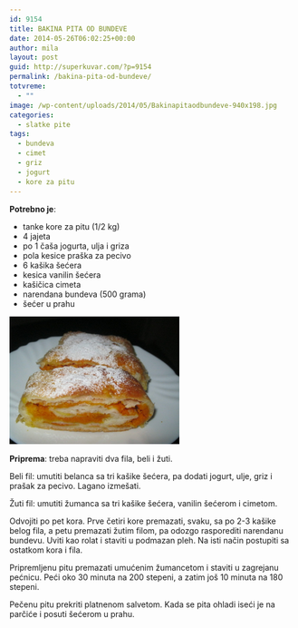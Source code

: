 ```yaml
---
id: 9154
title: BAKINA PITA OD BUNDEVE
date: 2014-05-26T06:02:25+00:00
author: mila
layout: post
guid: http://superkuvar.com/?p=9154
permalink: /bakina-pita-od-bundeve/
totvreme:
  - ""
image: /wp-content/uploads/2014/05/Bakinapitaodbundeve-940x198.jpg
categories:
  - slatke pite
tags:
  - bundeva
  - cimet
  - griz
  - jogurt
  - kore za pitu
---
```

**Potrebno je**:

  * tanke kore za pitu (1/2 kg)
  * 4 jajeta
  * po 1 čaša jogurta, ulja i griza
  * pola kesice praška za pecivo
  * 6 kašika šećera
  * kesica vanilin šećera
  * kašičica cimeta
  * narendana bundeva (500 grama)
  * šećer u prahu

[<img class="alignnone size-medium wp-image-9156" src="/wp-content/uploads/2014/05/Bakinapitaodbundeve-1024x768.jpg" alt="Bakinapitaodbundeve" width="300" height="225" />](/wp-content/uploads/2014/05/Bakinapitaodbundeve.jpg)

**Priprema**: treba napraviti dva fila, beli i žuti.

Beli fil: umutiti belanca sa tri kašike šećera, pa dodati jogurt, ulje, griz i prašak za pecivo. Lagano izmešati.

Žuti fil: umutiti žumanca sa tri kašike šećera, vanilin šećerom i cimetom.

Odvojiti po pet kora. Prve četiri kore premazati, svaku, sa po 2-3 kašike belog fila, a petu premazati žutim filom, pa odozgo rasporediti narendanu bundevu. Uviti kao rolat i staviti u podmazan pleh. Na isti način postupiti sa ostatkom kora i fila.

Pripremljenu pitu premazati umućenim žumancetom i staviti u zagrejanu pećnicu. Peći oko 30 minuta na 200 stepeni, a zatim još 10 minuta na 180 stepeni.

Pečenu pitu prekriti platnenom salvetom. Kada se pita ohladi iseći je na parčiće i posuti šećerom u prahu.